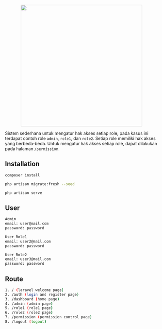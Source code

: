 <p align="center"><a href="https://laravel.com" target="_blank"><img src="https://raw.githubusercontent.com/laravel/art/master/logo-lockup/5%20SVG/2%20CMYK/1%20Full%20Color/laravel-logolockup-cmyk-red.svg" width="400"></a></p>

Sistem sederhana untuk mengatur hak akses setiap role, pada kasus ini terdapat contoh role `admin`, `role1`, dan `role2`. Setiap role memiliki hak akses yang berbeda-beda. Untuk mengatur hak akses setiap role, dapat dilakukan pada halaman `/permission`.

## Installation

```bash
composer install
```

```bash
php artisan migrate:fresh --seed
```

```bash
php artisan serve
```

## User

```bash
Admin
email: user@mail.com
password: password
```

```bash
User Role1
email: user2@mail.com
password: password
```

```bash
User Role2
email: user3@mail.com
password: password
```

## Route

```bash
1. / (laravel welcome page)
2. /auth (login and register page)
3. /dashboard (home page)
4. /admin (admin page)
5. /role1 (role1 page)
6. /role2 (role2 page)
7. /permission (permission control page)
8. /logout (logout)
```

